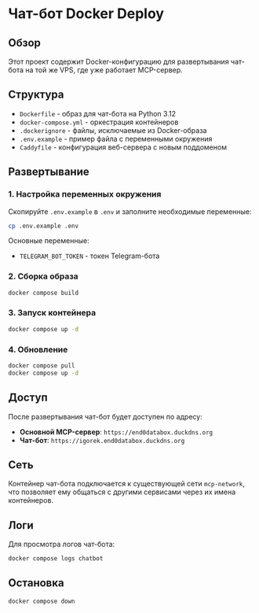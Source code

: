 # Чат-бот Docker Deploy

## Обзор

Этот проект содержит Docker-конфигурацию для развертывания чат-бота на той же VPS, где уже работает MCP-сервер.

## Структура

- `Dockerfile` - образ для чат-бота на Python 3.12
- `docker-compose.yml` - оркестрация контейнеров
- `.dockerignore` - файлы, исключаемые из Docker-образа
- `.env.example` - пример файла с переменными окружения
- `Caddyfile` - конфигурация веб-сервера с новым поддоменом

## Развертывание

### 1. Настройка переменных окружения

Скопируйте `.env.example` в `.env` и заполните необходимые переменные:

```bash
cp .env.example .env
```

Основные переменные:
- `TELEGRAM_BOT_TOKEN` - токен Telegram-бота

### 2. Сборка образа

```bash
docker compose build
```

### 3. Запуск контейнера

```bash
docker compose up -d
```

### 4. Обновление

```bash
docker compose pull
docker compose up -d
```

## Доступ

После развертывания чат-бот будет доступен по адресу:
- **Основной MCP-сервер**: `https://end0databox.duckdns.org`
- **Чат-бот**: `https://igorek.end0databox.duckdns.org`

## Сеть

Контейнер чат-бота подключается к существующей сети `mcp-network`, что позволяет ему общаться с другими сервисами через их имена контейнеров.

## Логи

Для просмотра логов чат-бота:

```bash
docker compose logs chatbot
```

## Остановка

```bash
docker compose down